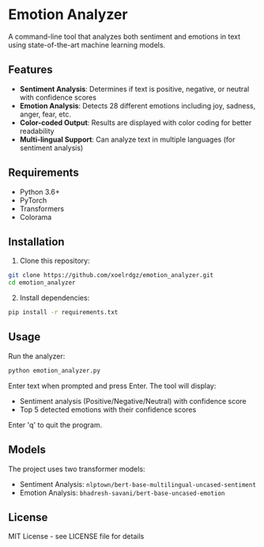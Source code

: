 # Emotion Analyzer

A command-line tool that analyzes both sentiment and emotions in text using state-of-the-art machine learning models.

## Features

- **Sentiment Analysis**: Determines if text is positive, negative, or neutral with confidence scores
- **Emotion Analysis**: Detects 28 different emotions including joy, sadness, anger, fear, etc.
- **Color-coded Output**: Results are displayed with color coding for better readability
- **Multi-lingual Support**: Can analyze text in multiple languages (for sentiment analysis)

## Requirements

- Python 3.6+
- PyTorch
- Transformers
- Colorama

## Installation

1. Clone this repository:
```bash
git clone https://github.com/xoelrdgz/emotion_analyzer.git
cd emotion_analyzer
```

2. Install dependencies:
```bash
pip install -r requirements.txt
```

## Usage

Run the analyzer:

```bash
python emotion_analyzer.py
```

Enter text when prompted and press Enter. The tool will display:
- Sentiment analysis (Positive/Negative/Neutral) with confidence score
- Top 5 detected emotions with their confidence scores

Enter 'q' to quit the program.

## Models

The project uses two transformer models:
- Sentiment Analysis: `nlptown/bert-base-multilingual-uncased-sentiment`
- Emotion Analysis: `bhadresh-savani/bert-base-uncased-emotion`

## License

MIT License - see LICENSE file for details